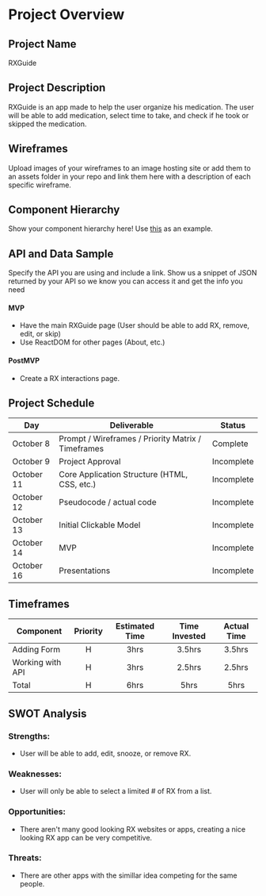 # Project Overview

## Project Name

RXGuide 

## Project Description

RXGuide is an app made to help the user organize his medication.
The user will be able to add medication, select time to take, and check if he took or skipped the medication.

## Wireframes

Upload images of your wireframes to an image hosting site or add them to an assets folder in your repo and link them here with a description of each specific wireframe.

## Component Hierarchy

Show your component hierarchy here! Use [this](https://cms-assets.tutsplus.com/uploads/users/1795/posts/30352/image/GettingStartedWithReduxTutorial-React-Component-Structure.png) as an example.

## API and Data Sample

Specify the API you are using and include a link. Show us a snippet of JSON returned by your API so we know you can access it and get the info you need


#### MVP 

- Have the main RXGuide page (User should be able to add RX, remove, edit, or skip)
- Use ReactDOM for other pages (About, etc.)


#### PostMVP  
- Create a RX interactions page.

## Project Schedule


|  Day | Deliverable | Status
|---|---| ---|
|October 8 | Prompt / Wireframes / Priority Matrix / Timeframes | Complete
|October 9| Project Approval | Incomplete
|October 11 | Core Application Structure (HTML, CSS, etc.) | Incomplete
|October 12| Pseudocode / actual code | Incomplete
|October 13 | Initial Clickable Model  | Incomplete
|October 14 | MVP | Incomplete
|October 16 | Presentations | Incomplete

## Timeframes



| Component | Priority | Estimated Time | Time Invested | Actual Time |
| --- | :---: |  :---: | :---: | :---: |
| Adding Form | H | 3hrs| 3.5hrs | 3.5hrs |
| Working with API | H | 3hrs| 2.5hrs | 2.5hrs |
| Total | H | 6hrs| 5hrs | 5hrs |

## SWOT Analysis

### Strengths:
- User will be able to add, edit, snooze, or remove RX.

### Weaknesses:
- User will only be able to select a limited # of RX from a list.

### Opportunities:
- There aren't many good looking RX websites or apps, creating a nice looking RX app can be very competitive. 
### Threats:
- There are other apps with the simillar idea competing for the same people.
